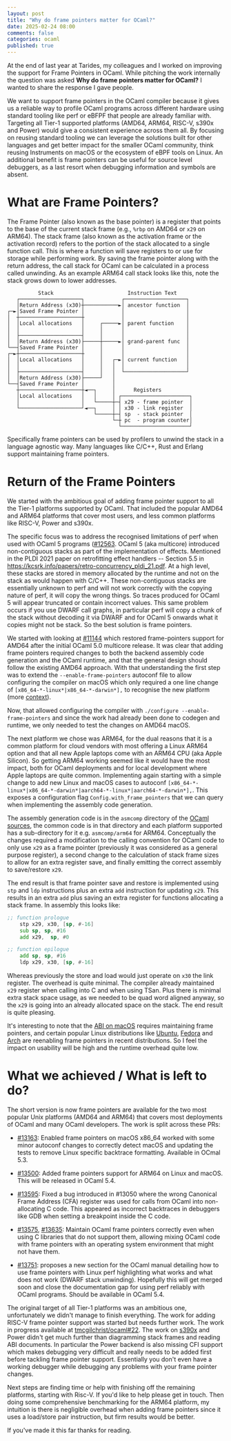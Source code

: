 ```yaml
---
layout: post
title: "Why do frame pointers matter for OCaml?"
date: 2025-02-24 08:00
comments: false
categories: ocaml
published: true
---
```


At the end of last year at Tarides, my colleagues and I worked on improving the support for Frame Pointers in OCaml. While pitching the work internally the question was asked **Why do frame pointers matter for OCaml?** I wanted to share the response I gave people.

We want to support frame pointers in the OCaml compiler because it gives us a reliable way to profile OCaml programs across different hardware using standard tooling like perf or eBFPF that people are already familiar with. Targeting all Tier-1 supported platforms (AMD64, ARM64, RISC-V, s390x and Power) would give a consistent experience across them all. By focusing on reusing standard tooling we can leverage the solutions built for other languages and get better impact for the smaller OCaml community, think reusing Instruments on macOS or the ecosystem of eBPF tools on Linux. An additional benefit is frame pointers can be useful for source level debuggers, as a last resort when debugging information and symbols are absent.

# What are Frame Pointers?

The Frame Pointer (also known as the base pointer) is a register that points to the base of the current stack frame (e.g., `%rbp` on AMD64 or `x29` on ARM64). The stack frame (also known as the activation frame or the activation record) refers to the portion of the stack allocated to a single function call. This is where a function will save registers to or use for storage while performing work. By saving the frame pointer along with the return address, the call stack for OCaml can be calculated in a process called unwinding. As an example ARM64 call stack looks like this, note the stack grows down to lower addresses.

``` assembly
          Stack                        Instruction Text     
   ┌────────────────────┐            ┌────────────────────┐ 
   │Return Address (x30)┼───────────►│ ancestor function  │ 
┌─►│Saved Frame Pointer │            │                    │ 
│  ┼────────────────────┼            │                    │ 
│  │Local allocations   │     ┌─────►│ parent function    │ 
│  │                    │     │      │                    │ 
│  ├────────────────────┤     │      │                    │ 
│  │Return Address (x30)├─────┼─────►│ grand-parent func  │ 
└──┤Saved Frame Pointer │     │      │                    │ 
┌─►┼────────────────────┼     │      │                    │ 
│  │Local allocations   │     │   ┌─►│ current function   │ 
│  │                    │     │   │  │                    │ 
│  ├────────────────────┤     │   │  └────────────────────┘ 
│  │Return Address (x30)├─────┘   │                         
└──┤Saved Frame Pointer │         │                         
   ┼────────────────────┼◄──┐     │      Registers          
   │Local allocations   │   │     │ ┌──────────────────────┐
   │                    │   └─────┼─┤ x29 - frame pointer  │
   └────────────────────┘◄──┐     │ │ x30 - link register  │
                            └─────┼─┤ sp  - stack pointer  │
                                  └─┼ pc  - program counter│
                                    └──────────────────────┘
```

Specifically frame pointers can be used by profilers to unwind the stack in a language agnostic way. Many languages like C/C++, Rust and Erlang support maintaining frame pointers.

# Return of the Frame Pointers

We started with the ambitious goal of adding frame pointer support to all the Tier-1 platforms supported by OCaml. That included the popular AMD64 and ARM64 platforms that cover most users, and less common platforms like RISC-V, Power and s390x.

The specific focus was to address the recognised limitations of perf when used with OCaml 5 programs ([#12563](https://github.com/ocaml/ocaml/issues/12563). OCaml 5 (aka multicore) introduced non-contiguous stacks as part of the implementation of effects. Mentioned in the PLDI 2021 paper on retrofitting effect handlers -- Section 5.5 in https://kcsrk.info/papers/retro-concurrency_pldi_21.pdf. At a high level, these stacks are stored in memory allocated by the runtime and not on the stack as would happen with C/C++. These non-contiguous stacks are essentially unknown to perf and will not work correctly with the copying nature of perf, it will copy the wrong things. So traces produced for OCaml 5 will appear truncated or contain incorrect values. This same problem occurs if you use DWARF call graphs, in particular perf will copy a chunk of the stack without decoding it via DWARF and for OCaml 5 onwards what it copies might not be stack. So the best solution is frame pointers.

We started with looking at [#11144](https:://github.com/ocaml/ocaml/pull/11144) which restored frame-pointers support for AMD64 after the initial OCaml 5.0 multicore release. It was clear that adding frame pointers required changes to both the backend assembly code generation and the OCaml runtime, and that the general design should follow the existing AMD64 approach. With that understanding the first step was to extend the `--enable-frame-pointers` autoconf file to allow configuring the compiler on macOS which only required a one line change of `[x86_64-*-linux*|x86_64-*-darwin*],` to recognise the new platform (more [context](https://github.com/tmcgilchrist/ocaml/blob/c1eec79948f699f2c9d8425c61bcc29553243bf1/configure.ac#L2458-L2472)).

Now, that allowed configuring the compiler with `./configure --enable-frame-pointers` and since the work had already been done to codegen and runtime, we only needed to test the changes on AMD64 macOS.

The next platform we chose was ARM64, for the dual reasons that it is a common platform for cloud vendors with most offering a Linux ARM64 option and that all new Apple laptops come with an ARM64 CPU (aka Apple Silicon). So getting ARM64 working seemed like it would have the most impact, both for OCaml deployments and for local development where Apple laptops are quite common. Implementing again starting with a simple change to add new Linux and macOS cases to autoconf `[x86_64-*-linux*|x86_64-*-darwin*|aarch64-*-linux*|aarch64-*-darwin*],`. This exposes a configuration flag `Config.with_frame_pointers` that we can query when implementing the assembly code generation.

The assembly generation code is in the `asmcomp` directory of the [OCaml sources](https://github.com/ocaml/ocaml), the common code is in that directory and each platform supported has a sub-directory for it e.g. `asmcomp/arm64` for ARM64. Conceptually the changes required a modification to the calling convention for OCaml code to only use `x29` as a frame pointer (previously it was considered as a general purpose register), a second change to the calculation of stack frame sizes to allow for an extra register save, and finally emitting the correct assembly to save/restore `x29`.

The end result is that frame pointer save and restore is implemented using `stp` and `ldp` instructions plus an extra `add` instruction for updating `x29`. This results in an extra `add` plus saving an extra register for functions allocating a stack frame. In assembly this looks like:

``` asm
;; function prologue
	stp	x29, x30, [sp, #-16]
	sub	sp, sp, #16
	add	x29,  sp, #0

;; function epilogue
	add	sp, sp, #16
	ldp	x29, x30, [sp, #-16]
```

Whereas previously the store and load would just operate on `x30` the link register. The overhead is quite minimal. The compiler already maintained `x29` register when calling into C and when using TSan. Plus there is minimal extra stack space usage, as we needed to be quad word aligned anyway, so the `x29` is going into an already allocated space on the stack. The end result is quite pleasing.

It's interesting to note that the [ABI on macOS](https://developer.apple.com/documentation/xcode/writing-arm64-code-for-apple-platforms) requires maintaining frame pointers, and certain popular Linux distributions like [Ubuntu](https://ubuntu.com/blog/ubuntu-performance-engineering-with-frame-pointers-by-default), [Fedora](https://pagure.io/fesco/issue/2923) and [Arch](https://gitlab.archlinux.org/archlinux/rfcs/-/merge_requests/26) are reenabling frame pointers in recent distributions. So I feel the impact on usability will be high and the runtime overhead quite low.

# What we achieved / What is left to do?

The short version is now frame pointers are available for the two most popular Unix platforms (AMD64 and ARM64) that covers most deployments of OCaml and many OCaml developers. The work is split across these PRs:

 * [#13163](https://github.com/ocaml/ocaml/pull/13163): Enabled frame pointers on macOS x86_64 worked with some minor autoconf changes to correctly detect macOS and updating the tests to remove Linux specific backtrace formatting. Available in OCmal 5.3.

* [#13500](https://github.com/ocaml/ocaml/pull/13500): Added frame pointers support for ARM64 on Linux and macOS. This will be released in OCaml 5.4.

* [#13595](https://github.com/ocaml/ocaml/pull/13595): Fixed a bug introduced in #13050 where the wrong Canonical Frame Address (CFA) register was used for calls from OCaml into non-allocating C code. This appeared as incorrect backtraces in debuggers like GDB when setting a breakpoint inside the C code.

* [#13575](https://github.com/ocaml/ocaml/issues/13575), [#13635](https://github.com/ocaml/ocaml/pull/13635): Maintain OCaml frame pointers correctly even when using C libraries that do not support them, allowing mixing OCaml code with frame pointers with an operating system environment that might not have them.

* [#13751](https://github.com/ocaml/ocaml/pull/13751/): proposes a new section for the OCaml manual detailing how to use frame pointers with Linux perf highlighting what works and what does not work (DWARF stack unwinding). Hopefully this will get merged soon and close the documentation gap for using perf reliably with OCaml programs. Should be available in OCaml 5.4.

The original target of all Tier-1 platforms was an ambitious one, unfortunately we didn't manage to finish everything. The work for adding RISC-V frame pointer support was started but needs further work. The work in progress available at [tmcgilchrist/ocaml#22](https://github.com/tmcgilchrist/ocaml/pull/22). The work on [s390x](https://github.com/tmcgilchrist/ocaml/pull/24) and Power didn't get much further than diagramming stack frames and reading ABI documents. In particular the Power backend is also missing CFI support which makes debugging very difficult and really needs to be added first before tackling frame pointer support. Essentially you don't even have a working debugger while debugging any problems with your frame pointer changes.

Next steps are finding time or help with finishing off the remaining platforms, starting with Risc-V. If you'd like to help please get in touch. Then doing some comprehensive benchmarking for the ARM64 platform, my intuition is there is negligible overhead when adding frame pointers since it uses a load/store pair instruction, but firm results would be better.

If you've made it this far thanks for reading.